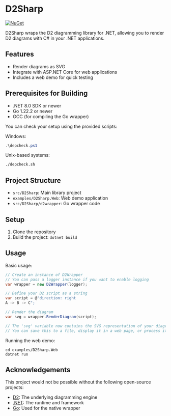 # D2Sharp

[![NuGet](https://img.shields.io/nuget/v/D2Sharp.svg)](https://www.nuget.org/packages/D2Sharp/)

D2Sharp wraps the D2 diagramming library for .NET, allowing you to render D2 diagrams with C# in your .NET applications.

## Features

- Render diagrams as SVG
- Integrate with ASP.NET Core for web applications
- Includes a web demo for quick testing

## Prerequisites for Building

- .NET 8.0 SDK or newer
- Go 1.22.2 or newer
- GCC (for compiling the Go wrapper)

You can check your setup using the provided scripts:

Windows:
```powershell
.\depcheck.ps1
```

Unix-based systems:
```bash
./depcheck.sh
```

## Project Structure

- `src/D2Sharp`: Main library project
- `examples/D2Sharp.Web`: Web demo application
- `src/D2Sharp/d2wrapper`: Go wrapper code

## Setup

1. Clone the repository
2. Build the project: `dotnet build`

## Usage

Basic usage:

```csharp
// Create an instance of D2Wrapper
// You can pass a logger instance if you want to enable logging
var wrapper = new D2Wrapper(logger);

// Define your D2 script as a string
var script = @"direction: right
A -> B -> C";

// Render the diagram
var svg = wrapper.RenderDiagram(script);

// The 'svg' variable now contains the SVG representation of your diagram
// You can save this to a file, display it in a web page, or process it further as needed
```

Running the web demo:

```
cd examples/D2Sharp.Web
dotnet run
```

## Acknowledgements

This project would not be possible without the following open-source projects:

- [D2](https://github.com/terrastruct/d2): The underlying diagramming engine
- [.NET](https://github.com/dotnet/runtime): The runtime and framework
- [Go](https://github.com/golang/go): Used for the native wrapper

